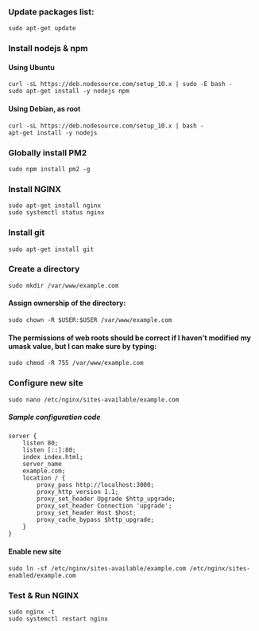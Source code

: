 ### Update packages list:
```ssh
sudo apt-get update
```

### Install nodejs & npm
#### Using Ubuntu
```ssh
curl -sL https://deb.nodesource.com/setup_10.x | sudo -E bash -
sudo apt-get install -y nodejs npm
```
#### Using Debian, as root
```ssh
curl -sL https://deb.nodesource.com/setup_10.x | bash -
apt-get install -y nodejs
```

### Globally install PM2
```ssh
sudo npm install pm2 -g
```

### Install NGINX
```ssh
sudo apt-get install nginx
sudo systemctl status nginx
```
### Install git
```ssh
sudo apt-get install git
```
### Create a directory
```ssh
sudo mkdir /var/www/example.com
```
#### Assign ownership of the directory:
```ssh
sudo chown -R $USER:$USER /var/www/example.com
```
#### The permissions of web roots should be correct if I haven't modified my umask value, but I can make sure by typing:
```ssh
sudo chmod -R 755 /var/www/example.com
```
### Configure new site
```ssh
sudo nano /etc/nginx/sites-available/example.com
```
##### Sample configuration code
```
server {
    listen 80;
    listen [::]:80;
    index index.html;
    server_name 
    example.com;
    location / {
        proxy_pass http://localhost:3000;
        proxy_http_version 1.1;
        proxy_set_header Upgrade $http_upgrade;
        proxy_set_header Connection 'upgrade';
        proxy_set_header Host $host;
        proxy_cache_bypass $http_upgrade;
    }
}
```
#### Enable new site
```ssh
sudo ln -sf /etc/nginx/sites-available/example.com /etc/nginx/sites-enabled/example.com
```
### Test & Run NGINX
```ssh
sudo nginx -t
sudo systemctl restart nginx
```
